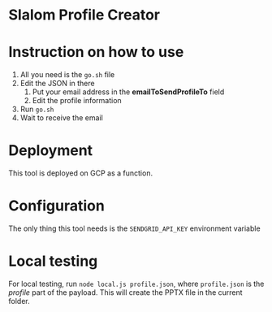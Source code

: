 # Slalom Profile Creator

# Instruction on how to use
1. All you need is the `go.sh` file
2. Edit the JSON in there 
   1. Put your email address in the **emailToSendProfileTo** field
   2. Edit the profile information
3. Run `go.sh`
4. Wait to receive the email

# Deployment
This tool is deployed on GCP as a function.

# Configuration
The only thing this tool needs is the `SENDGRID_API_KEY` environment variable

# Local testing
For local testing, run `node local.js profile.json`, where `profile.json` is the *profile* part of the payload. This will create the PPTX file in the current folder.